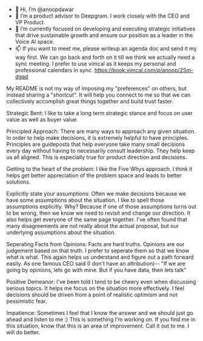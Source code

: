 - 👋 Hi, I’m @anoopdawar
- 👀 I’m a product advisor to Deepgram. I work closely with the CEO and VP Product.
- 🌱 I’m currently focused on developing and executing strategic initiatives that drive sustainable growth and ensure our position as a leader in the Voice AI space. 
- 📫 If you want to meet me, please writeup an agenda doc and send it my way first. We can go back and forth on it till we think we actually need a sync meeting. I prefer to use vimcal as it keeps my personal and professional calendars in sync. https://book.vimcal.com/p/anoop/25m-dgad


 My README is not my way of  imposing my "preferences" on others, but instead sharing a "shortcut". It will help you connect to me so that we can collectively accomplish great things together and build trust faster.


Strategic Bent: I like to take a long term strategic stance and focus on user value as well as buyer value.

Principled Approach: There are many ways to approach any given situation. In order to help make decisions, it is extremely helpful to have principles. Principles are guideposts that help everyone take many small decisions every day without having to necessarily consult leadership. They help keep us all aligned. This is especially true for product direction and decisions.

Getting to the heart of the problem: I like the Five Whys approach. I think it helps get better appreciation of the problem space and leads to better solutions.

Explicitly state your assumptions: Often we make decisions because we have some assumptions about the situation. I like to spell those assumptions explicitly. Why? Because if one of those assumptions turns out to be wrong, then we know we need to revisit and change our direction. It also helps get everyone of the same page together. I've often found that many disagreements are not really about the actual proposal, but our underlying assumptions about the situation.

Seperating Facts from Opinions: Facts are hard truths. Opinions are our judgement based on that truth. I prefer to seperate them so that we know what is what. This again helps us understand and figure out a path forward easily. As one famous CEO said (I don't have an attribution)-- "If we are going by opinions, lets go with mine. But if you have data, then lets talk"

Positive Demeanor: I've been told I tend to be cheery even when discussing serious topics. It helps me focus on the situation more effectively. I feel decisions should be driven from a point of realistic optimism and not pessimistic fear.

Impatience: Sometimes I feel that I know the answer and we should just go ahead and listen to me :) This is something I'm working on. If you find me in this situation, know that this is an area of improvement. Call it out to me. I will do better.

<!---
anoopdawar/anoopdawar is a ✨ special ✨ repository because its `README.md` (this file) appears on your GitHub profile.
You can click the Preview link to take a look at your changes.
--->
